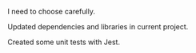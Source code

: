 I need to choose carefully.

Updated dependencies and libraries in current project.

Created some unit tests with Jest.